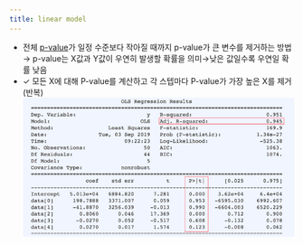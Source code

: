 ```yaml
---
title: linear model
---
```


- 전체 [p-value](https://code7ssage.github.io/p-value/)가 일정 수준보다 작아질 때까지 p-value가 큰 변수를 제거하는 방법                     
	→ p-value는 X값과 Y값이 우연히 발생할 확률을 의미→낮은 값일수록 우연일 확률 낮음 
- ✓ 모든 X에 대해 P-value를 계산하고 각 스텝마다 P-value가 가장 높은 X를 제거 (반복)
   ![image](https://github.com/code7ssage/code7ssage.github.io/blob/master/assets/attached%20file/Pasted%20image%2020240103133451.png?raw=true)